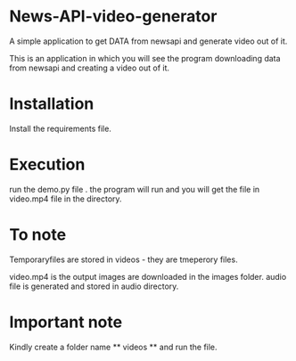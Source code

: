 # News-API-video-generator
A simple application to get DATA from newsapi and generate video out of it.

This is an application in which you will see the program downloading data from newsapi and creating a video out of it.

# Installation
Install the requirements file.


# Execution
run the demo.py file .
the program will run and you will get the file in video.mp4 file in the directory.

# To note
Temporaryfiles are stored in videos - they are tmeperory files.

video.mp4 is the output
images are downloaded in the images folder.
audio file is generated and stored in audio directory.


# Important note
Kindly create a folder name ** videos ** and run the file. 
